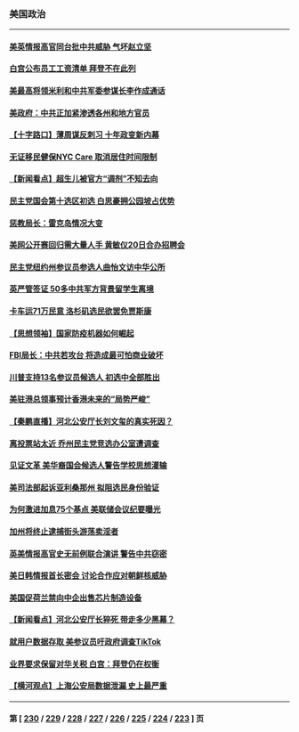 ### 美国政治
---
#### [美英情报高官同台批中共威胁 气坏赵立坚](../../pages/ncid1078159/n13775893.md) 
#### [白宫公布员工工资清单 拜登不在此列](../../pages/ncid1078159/n13775794.md) 
#### [美最高将领米利和中共军委参谋长李作成通话](../../pages/ncid1078159/n13775801.md) 
#### [美政府：中共正加紧渗透各州和地方官员](../../pages/ncid1078159/n13775749.md) 
#### [【十字路口】薄周谋反刺习 十年政变新内幕](../../pages/ncid1078159/n13775776.md) 
#### [无证移民健保NYC Care 取消居住时间限制](../../pages/ncid1078159/n13775371.md) 
#### [【新闻看点】超生儿被官方“调剂”不知去向](../../pages/ncid1078159/n13775014.md) 
#### [民主党国会第十选区初选 白思豪拥公园坡占优势](../../pages/ncid1078159/n13775335.md) 
#### [惩教局长：雷克岛情况大变](../../pages/ncid1078159/n13775366.md) 
#### [美网公开赛回归需大量人手 黄敏仪20日合办招聘会](../../pages/ncid1078159/n13775343.md) 
#### [民主党纽约州参议员参选人曲怡文访中华公所](../../pages/ncid1078159/n13775376.md) 
#### [英严管签证 50多中共军方背景留学生离境](../../pages/ncid1078159/n13775291.md) 
#### [卡车运71万民意 洛杉矶选民欲罢免贾斯康](../../pages/ncid1078159/n13775279.md) 
#### [【思想领袖】国家防疫机器如何崛起](../../pages/ncid1078159/n13761024.md) 
#### [FBI局长：中共若攻台 将造成最可怕商业破坏](../../pages/ncid1078159/n13775202.md) 
#### [川普支持13名参议员候选人 初选中全部胜出](../../pages/ncid1078159/n13775101.md) 
#### [美驻港总领事预计香港未来的“局势严峻”](../../pages/ncid1078159/n13775161.md) 
#### [【秦鹏直播】河北公安厅长刘文玺的真实死因？](../../pages/ncid1078159/n13775180.md) 
#### [离投票站太近 乔州民主党竞选办公室遭调查](../../pages/ncid1078159/n13775068.md) 
#### [见证文革 美华裔国会候选人警告学校思想灌输](../../pages/ncid1078159/n13775021.md) 
#### [美司法部起诉亚利桑那州 拟阻选民身份验证](../../pages/ncid1078159/n13774945.md) 
#### [为何激进加息75个基点 美联储会议纪要曝光](../../pages/ncid1078159/n13775061.md) 
#### [加州将终止逮捕街头游荡卖淫者](../../pages/ncid1078159/n13775087.md) 
#### [英美情报高官史无前例联合演讲 警告中共窃密](../../pages/ncid1078159/n13775046.md) 
#### [美日韩情报首长密会 讨论合作应对朝鲜核威胁](../../pages/ncid1078159/n13774996.md) 
#### [美国促荷兰禁向中企出售芯片制造设备](../../pages/ncid1078159/n13774751.md) 
#### [【新闻看点】河北公安厅长猝死 带走多少黑幕？](../../pages/ncid1078159/n13774333.md) 
#### [就用户数据存取 美参议员吁政府调查TikTok](../../pages/ncid1078159/n13774633.md) 
#### [业界要求保留对华关税 白宫：拜登仍在权衡](../../pages/ncid1078159/n13774479.md) 
#### [【横河观点】上海公安局数据泄漏 史上最严重](../../pages/ncid1078159/n13774347.md) 

---
#### 第 [ [230](./230.md) / [229](./229.md) / [228](./228.md) / [227](./227.md) / [226](./226.md) / [225](./225.md) / [224](./224.md) / [223](./223.md) ] 页
